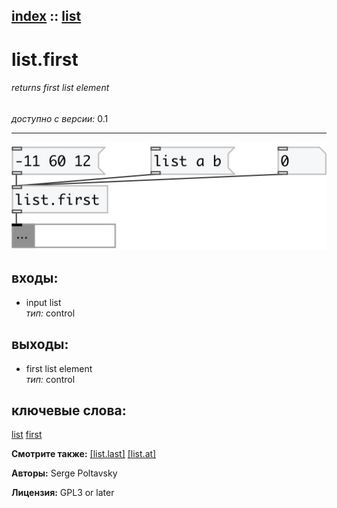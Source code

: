 [index](index.html) :: [list](category_list.html)
---

# list.first

###### returns first list element

*доступно с версии:* 0.1

---




[![example](../examples/img/list.first.jpg)](../examples/pd/list.first.pd)









## входы:

* input list<br>
_тип:_ control



## выходы:

* first list element<br>
_тип:_ control



## ключевые слова:

[list](keywords/list.html)
[first](keywords/first.html)



**Смотрите также:**
[\[list.last\]](list.last.html)
[\[list.at\]](list.at.html)




**Авторы:** Serge Poltavsky




**Лицензия:** GPL3 or later





